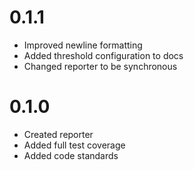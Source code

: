 # 0.1.1

- Improved newline formatting
- Added threshold configuration to docs
- Changed reporter to be synchronous

# 0.1.0

- Created reporter
- Added full test coverage
- Added code standards
